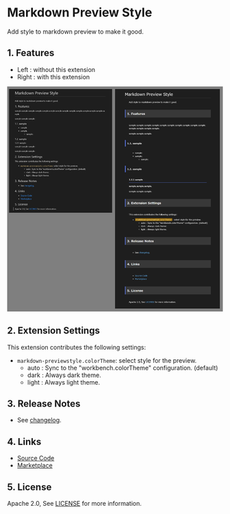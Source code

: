 # Markdown Preview Style

Add style to markdown preview to make it good.

## 1. Features

- Left : without this extension
- Right : with this extension

![preview](images/preview.png)

## 2. Extension Settings

This extension contributes the following settings:

- `markdown-previewstyle.colorTheme`: select style for the preview.
    - auto : Sync to the "workbench.colorTheme" configuration. (default)
    - dark : Always dark theme.
    - light : Always light theme.

## 3. Release Notes

- See [changelog](CHANGELOG.md).

## 4. Links

- [Source Code](https://github.com/takumisoft68/vscode-markdown-previewstyle)
- [Marketplace](https://marketplace.visualstudio.com/items?itemName=TakumiI.markdown-previewstyle)

## 5. License

Apache 2.0, See [LICENSE](LICENSE) for more information.
